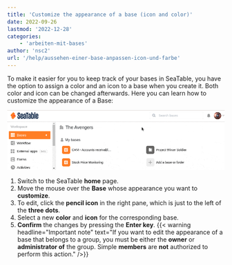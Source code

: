 ```yaml
---
title: 'Customize the appearance of a base (icon and color)'
date: 2022-09-26
lastmod: '2022-12-28'
categories:
    - 'arbeiten-mit-bases'
author: 'nsc2'
url: '/help/aussehen-einer-base-anpassen-icon-und-farbe'
---
```


To make it easier for you to keep track of your bases in SeaTable, you have the option to assign a color and an icon to a base when you create it. Both color and icon can be changed afterwards. Here you can learn how to customize the appearance of a Base:

![Customize the appearance of a base (icon and color)](images/change-the-look-of-a-base-3.gif)

1. Switch to the SeaTable **home** page.
2. Move the mouse over the **Base** whose appearance you want to **customize**.
3. To edit, click the **pencil icon** in the right pane, which is just to the left of the **three dots**.
4. Select a new **color** and **icon** for the corresponding base.
5. **Confirm** the changes by pressing the **Enter key**.
   {{< warning  headline="Important note"  text="If you want to edit the appearance of a base that belongs to a group, you must be either the **owner** or **administrator of** the group. Simple **members** are **not** authorized to perform this action." />}}
